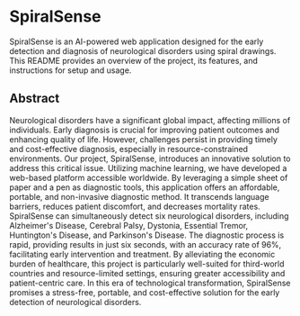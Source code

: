 # SpiralSense

SpiralSense is an AI-powered web application designed for the early detection and diagnosis of neurological disorders using spiral drawings. This README provides an overview of the project, its features, and instructions for setup and usage.


## Abstract

Neurological disorders have a significant global impact, affecting millions of individuals. Early diagnosis is crucial for improving patient outcomes and enhancing quality of life. However, challenges persist in providing timely and cost-effective diagnosis, especially in resource-constrained environments. Our project, SpiralSense, introduces an innovative solution to address this critical issue. Utilizing machine learning, we have developed a web-based platform accessible worldwide. By leveraging a simple sheet of paper and a pen as diagnostic tools, this application offers an affordable, portable, and non-invasive diagnostic method. It transcends language barriers, reduces patient discomfort, and decreases mortality rates. SpiralSense can simultaneously detect six neurological disorders, including Alzheimer's Disease, Cerebral Palsy, Dystonia, Essential Tremor, Huntington's Disease, and Parkinson's Disease. The diagnostic process is rapid, providing results in just six seconds, with an accuracy rate of 96%, facilitating early intervention and treatment. By alleviating the economic burden of healthcare, this project is particularly well-suited for third-world countries and resource-limited settings, ensuring greater accessibility and patient-centric care. In this era of technological transformation, SpiralSense promises a stress-free, portable, and cost-effective solution for the early detection of neurological disorders.

